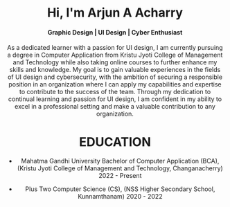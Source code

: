 <center>
  <h1>Hi, I'm Arjun A Acharry</h1>
  <h4>Graphic Design | UI Design | Cyber Enthusiast</h4><center>

<p>As a dedicated learner with a passion for UI design, I am currently pursuing a degree in Computer Application from Kristu Jyoti College of Management and Technology while also taking online courses to further enhance my skills and knowledge. My goal is to gain valuable experiences in the fields of UI design and cybersecurity, with the ambition of securing a responsible position in an organization where I can apply my capabilities and expertise to contribute to the success of the team. Through my dedication to continual learning and passion for UI design, I am confident in my ability to excel in a professional setting and make a valuable contribution to any organization.</p>


<h1>EDUCATION</h1>

- Mahatma Gandhi University
Bachelor of Computer Application
(BCA), (Kristu Jyoti College of
Management and Technology,
Changanacherry) 2022 - Present

- Plus Two
Computer Science (CS), (NSS Higher
Secondary School, Kunnamthanam)
2020 - 2022


